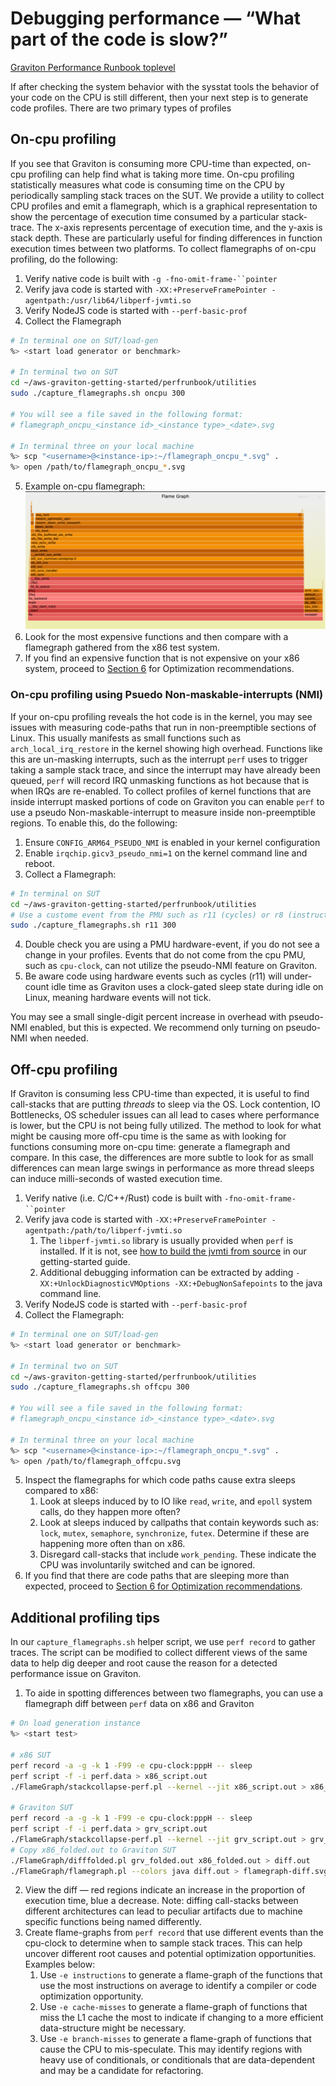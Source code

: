 # Debugging performance — “What part of the code is slow?”

[Graviton Performance Runbook toplevel](./README.md)

If after checking the system behavior with the sysstat tools the behavior of your code on the CPU is still different, then your next step is to generate code profiles. There are two primary types of profiles 

## On-cpu profiling

If you see that Graviton is consuming more CPU-time than expected, on-cpu profiling can help find what is taking more time.  On-cpu profiling statistically measures what code is consuming time on the CPU by periodically sampling stack traces on the SUT.  We provide a utility to collect CPU profiles and emit a flamegraph, which is a graphical representation to show the percentage of execution time consumed by a particular stack-trace.  The x-axis represents percentage of execution time, and the y-axis is stack depth. These are particularly useful for finding differences in function execution times between two platforms.  To collect flamegraphs of on-cpu profiling, do the following:

1. Verify native code is built with `-g -fno-omit-frame-``pointer`
2. Verify java code is started with `-XX:+PreserveFramePointer -agentpath:/usr/lib64/libperf-jvmti.so`
3. Verify NodeJS code is started with `--perf-basic-prof`
4. Collect the Flamegraph
  ```bash
  # In terminal one on SUT/load-gen
  %> <start load generator or benchmark>
    
  # In terminal two on SUT
  cd ~/aws-graviton-getting-started/perfrunbook/utilities
  sudo ./capture_flamegraphs.sh oncpu 300
    
  # You will see a file saved in the following format:
  # flamegraph_oncpu_<instance id>_<instance type>_<date>.svg
    
  # In terminal three on your local machine
  %> scp "<username>@<instance-ip>:~/flamegraph_oncpu_*.svg" .
  %> open /path/to/flamegraph_oncpu_*.svg
  ```
5. Example on-cpu flamegraph:
   ![](images/oncpu_example_flamgraph.png)
1. Look for the most expensive functions and then compare with a flamegraph gathered from the x86 test system.
2. If you find an expensive function that is not expensive on your x86 system, proceed to [Section 6](./optimization_recommendation.md) for Optimization recommendations.

### On-cpu profiling using Psuedo Non-maskable-interrupts (NMI)

If your on-cpu profiling reveals the hot code is in the kernel, you may see issues with measuring code-paths that run in non-preemptible sections of Linux.  This usually manifests as small functions such as `arch_local_irq_restore` in the kernel showing high overhead.  Functions like this are un-masking interrupts, such as the interrupt `perf` uses to trigger taking a sample stack trace, and since the interrupt may have
already been queued, `perf` will record IRQ unmasking functions as hot because that is when IRQs are re-enabled.  To collect profiles of kernel functions that are inside interrupt masked portions of code on Graviton you can enable `perf` to use a pseudo Non-maskable-interrupt to measure inside non-preemptible regions. To enable this, do the following:

1. Ensure `CONFIG_ARM64_PSEUDO_NMI` is enabled in your kernel configuration
2. Enable `irqchip.gicv3_pseudo_nmi=1` on the kernel command line and reboot.
3. Collect a Flamegraph:
  ```bash
  # In terminal on SUT
  cd ~/aws-graviton-getting-started/perfrunbook/utilities
  # Use a custome event from the PMU such as r11 (cycles) or r8 (instructions)
  sudo ./capture_flamegraphs.sh r11 300
  ```
4. Double check you are using a PMU hardware-event, if you do not see a change in your profiles. Events that do not come from the cpu PMU, such as `cpu-clock`, can not utilize the pseudo-NMI feature on Graviton.
5. Be aware code using hardware events such as cycles (r11) will under-count idle time as Graviton uses a clock-gated sleep state during idle on Linux, meaning hardware events will not tick. 

You may see a small single-digit percent increase in overhead with pseudo-NMI enabled, but this is expected.  We recommend only turning on pseudo-NMI when needed.

## Off-cpu profiling

If Graviton is consuming less CPU-time than expected, it is useful to find call-stacks that are putting *threads* to sleep via the OS.  Lock contention, IO Bottlenecks, OS scheduler issues can all lead to cases where performance is lower, but the CPU is not being fully utilized.   The method to look for what might be causing more off-cpu time is the same as with looking for functions consuming more on-cpu time: generate a flamegraph and compare.  In this case, the differences are more subtle to look for as small differences can mean large swings in performance as more thread sleeps can induce milli-seconds of wasted execution time.

1. Verify native (i.e. C/C++/Rust) code is built with `-fno-omit-frame-``pointer`
2. Verify java code is started with `-XX:+PreserveFramePointer -agentpath:/path/to/libperf-jvmti.so`
    1. The `libperf-jvmti.so` library is usually provided when `perf` is installed.  If it is not, see [how to build the jvmti from source](https://github.com/aws/aws-graviton-getting-started/blob/main/java.md#build-libperf-jvmtiso-on-amazon-linux-2) in our getting-started guide.
    2. Additional debugging information can be extracted by adding `-XX:+UnlockDiagnosticVMOptions -XX:+DebugNonSafepoints` to the java command line.
3. Verify NodeJS code is started with `--perf-basic-prof`
4. Collect the Flamegraph:
  ```bash
  # In terminal one on SUT/load-gen
  %> <start load generator or benchmark>
    
  # In terminal two on SUT
  cd ~/aws-graviton-getting-started/perfrunbook/utilities
  sudo ./capture_flamegraphs.sh offcpu 300
    
  # You will see a file saved in the following format:
  # flamegraph_oncpu_<instance id>_<instance type>_<date>.svg
    
  # In terminal three on your local machine
  %> scp "<username>@<instance-ip>:~/flamegraph_oncpu_*.svg" .
  %> open /path/to/flamegraph_offcpu.svg
  ```
5. Inspect the flamegraphs for which code paths cause extra sleeps compared to x86:
    1. Look at sleeps induced by to IO like `read`, `write`, and `epoll` system calls, do they happen more often?
    2. Look at sleeps induced by callpaths that contain keywords such as: `lock`, `mutex`, `semaphore`, `synchronize`, `futex`. Determine if these are happening more often than on x86.
    3. Disregard call-stacks that include `work_pending`. These indicate the CPU was involuntarily switched and can be ignored.
6. If you find that there are code paths that are sleeping more than expected, proceed to [Section 6 for Optimization recommendations](./optimization_recommendation.md).

## Additional profiling tips

In our `capture_flamegraphs.sh` helper script, we use `perf record` to gather traces.  The script can be modified to collect different views of the same data to help dig deeper and root cause the reason for a detected performance issue on Graviton.

1. To aide in spotting differences between two flamegraphs, you can use a flamegraph diff between `perf` data on x86 and Graviton
  ```bash
  # On load generation instance
  %> <start test>
    
  # x86 SUT
  perf record -a -g -k 1 -F99 -e cpu-clock:pppH -- sleep
  perf script -f -i perf.data > x86_script.out
  ./FlameGraph/stackcollapse-perf.pl --kernel --jit x86_script.out > x86_folded.out
    
  # Graviton SUT
  perf record -a -g -k 1 -F99 -e cpu-clock:pppH -- sleep
  perf script -f -i perf.data > grv_script.out
  ./FlameGraph/stackcollapse-perf.pl --kernel --jit grv_script.out > grv_folded.out
  # Copy x86_folded.out to Graviton SUT
  ./FlameGraph/difffolded.pl grv_folded.out x86_folded.out > diff.out
  ./FlameGraph/flamegraph.pl --colors java diff.out > flamegraph-diff.svg
  ```
2. View the diff — red regions indicate an increase in the proportion of execution time, blue a decrease. Note: diffing call-stacks between different architectures can lead to peculiar artifacts due to machine specific functions being named differently.
3. Create flame-graphs from `perf record`  that use different events than the cpu-clock to determine when to sample stack traces. This can help uncover different root causes and potential optimization opportunities.  Examples below:
    1. Use `-e instructions` to generate a flame-graph of the functions that use the most instructions on average to identify a compiler or code optimization opportunity.
    2. Use `-e cache-misses` to generate a flame-graph of functions that miss the L1 cache the most to indicate if changing to a more efficient data-structure might be necessary.
    3. Use `-e branch-misses` to generate a flame-graph of functions that cause the CPU to mis-speculate.  This may identify regions with heavy use of conditionals, or conditionals that are data-dependent and may be a candidate for refactoring.

